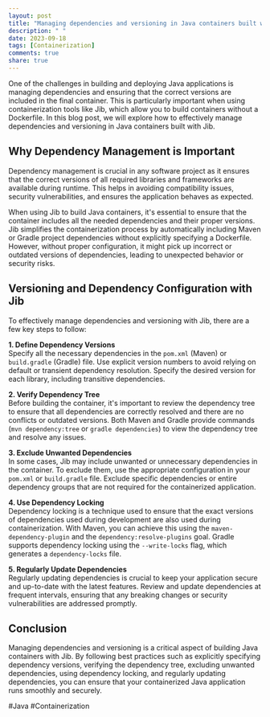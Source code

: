 ```yaml
---
layout: post
title: "Managing dependencies and versioning in Java containers built with Jib"
description: " "
date: 2023-09-18
tags: [Containerization]
comments: true
share: true
---
```


One of the challenges in building and deploying Java applications is managing dependencies and ensuring that the correct versions are included in the final container. This is particularly important when using containerization tools like Jib, which allow you to build containers without a Dockerfile. In this blog post, we will explore how to effectively manage dependencies and versioning in Java containers built with Jib.

## Why Dependency Management is Important

Dependency management is crucial in any software project as it ensures that the correct versions of all required libraries and frameworks are available during runtime. This helps in avoiding compatibility issues, security vulnerabilities, and ensures the application behaves as expected.

When using Jib to build Java containers, it's essential to ensure that the container includes all the needed dependencies and their proper versions. Jib simplifies the containerization process by automatically including Maven or Gradle project dependencies without explicitly specifying a Dockerfile. However, without proper configuration, it might pick up incorrect or outdated versions of dependencies, leading to unexpected behavior or security risks.

## Versioning and Dependency Configuration with Jib

To effectively manage dependencies and versioning with Jib, there are a few key steps to follow:

**1. Define Dependency Versions**  
Specify all the necessary dependencies in the `pom.xml` (Maven) or `build.gradle` (Gradle) file. Use explicit version numbers to avoid relying on default or transient dependency resolution. Specify the desired version for each library, including transitive dependencies.

**2. Verify Dependency Tree**  
Before building the container, it's important to review the dependency tree to ensure that all dependencies are correctly resolved and there are no conflicts or outdated versions. Both Maven and Gradle provide commands (`mvn dependency:tree` or `gradle dependencies`) to view the dependency tree and resolve any issues.

**3. Exclude Unwanted Dependencies**  
In some cases, Jib may include unwanted or unnecessary dependencies in the container. To exclude them, use the appropriate configuration in your `pom.xml` or `build.gradle` file. Exclude specific dependencies or entire dependency groups that are not required for the containerized application.

**4. Use Dependency Locking**  
Dependency locking is a technique used to ensure that the exact versions of dependencies used during development are also used during containerization. With Maven, you can achieve this using the `maven-dependency-plugin` and the `dependency:resolve-plugins` goal. Gradle supports dependency locking using the `--write-locks` flag, which generates a `dependency-locks` file.

**5. Regularly Update Dependencies**  
Regularly updating dependencies is crucial to keep your application secure and up-to-date with the latest features. Review and update dependencies at frequent intervals, ensuring that any breaking changes or security vulnerabilities are addressed promptly.

## Conclusion

Managing dependencies and versioning is a critical aspect of building Java containers with Jib. By following best practices such as explicitly specifying dependency versions, verifying the dependency tree, excluding unwanted dependencies, using dependency locking, and regularly updating dependencies, you can ensure that your containerized Java application runs smoothly and securely.

#Java #Containerization